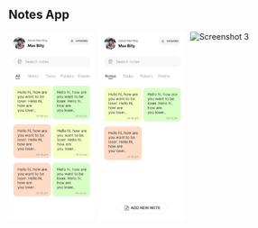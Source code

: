## Notes App

<div style="display: flex; flex-wrap: wrap; gap: 10px;">
  <img src="https://github.com/kishore2797/2024/blob/main/notes_app/Android%20Large%20-%201.jpg" alt="Home" style="width: 30%;">
  <img src="https://github.com/kishore2797/2024/blob/main/notes_app/Android%20Large%20-%202.jpg" alt="Screenshot 2" style="width: 30%;">
  <img src="screenshot3.png" alt="Screenshot 3" style="width: 30%;">
</div>

